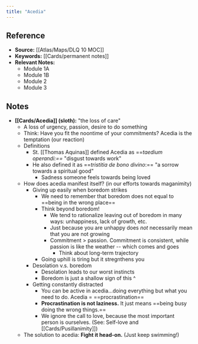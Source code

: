 ```yaml
---
title: "Acedia"
---
```

## Reference
- **Source:** [[Atlas/Maps/DLQ 10 MOC]]
- **Keywords:** [[Cards/permanent notes]]
- **Relevant Notes:**
	- Module 1A
	- Module 1B
	- Module 2
	- Module 3

## Notes
- **[[Cards/Acedia]] (sloth):** "the loss of care"
	- A loss of urgency, passion, desire to do something
	- Think: Have you fit the noontime of your commitments? Acedia is the temptation (our reaction)
	- Definitions
		- St. [[Thomas Aquinas]] defined Acedia as ==*taedium operandi:==* "disgust towards work"
		- He also defined it as ==*tristitia de bono divino*:== "a sorrow towards a spiritual good"
			- Sadness someone feels towards being loved
	- How does acedia manifest itself? (in our efforts towards maganimity)
		- Giving up easily when boredom strikes
			- We need to remember that boredom does not equal to ==being in the wrong place==
			- Think beyond boredom!
				- We tend to rationalize leaving out of boredom in many ways: unhappiness, lack of growth, etc.
				- Just because you are unhappy does *not* necessarily mean that you are not growing
				- Commitment > passion. Commitment is consistent, while passion is like the weather -- which comes and goes
					- Think about long-term trajectory
			- Going uphill is tiring but it stregnthens you
		- Desolation v.s. boredom
			- Desolation leads to our worst instincts
			- Boredom is just a shallow sign of this ^
		- Getting constantly distracted
			- You can be active in acedia...doing everything but what you need to do. Acedia = ==procrastination==
			- **Procrastination is not laziness.** It just means ==being busy doing the wrong things.==
			- We ignore the call to love, because the most important person is ourselves. (See: Self-love and [[Cards/Pusillanimity]])
	- The solution to acedia: **Fight it head-on.** (Just keep swimming!)